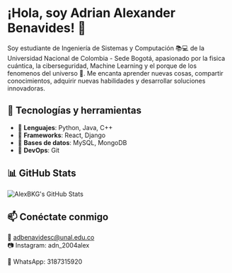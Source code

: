 # ¡Hola, soy Adrian Alexander Benavides! 👋

Soy estudiante de Ingeniería de Sistemas y Computación 📚💻 de la Universidad Nacional de Colombia - Sede Bogotá, apasionado por la fisica cuántica, la ciberseguridad, Machine Learning y el porque de los fenomenos del universo 💫. Me encanta aprender nuevas cosas, compartir conocimientos, adquirir nuevas habilidades y desarrollar soluciones innovadoras.

## 🚀 Tecnologías y herramientas
- 🔹 **Lenguajes**: Python, Java, C++
- 🔹 **Frameworks**: React, Django
- 🔹 **Bases de datos**: MySQL, MongoDB
- 🔹 **DevOps**: Git

## 📊 GitHub Stats
![AlexBKG's GitHub Stats](https://github-readme-stats.vercel.app/api?username=AlexBKG&show_icons=true&theme=radical)

## 📫 Conéctate conmigo
📧 adbenavidesc@unal.edu.co   
📷 Instagram: adn_2004alex 

📱 WhatsApp: 3187315920
